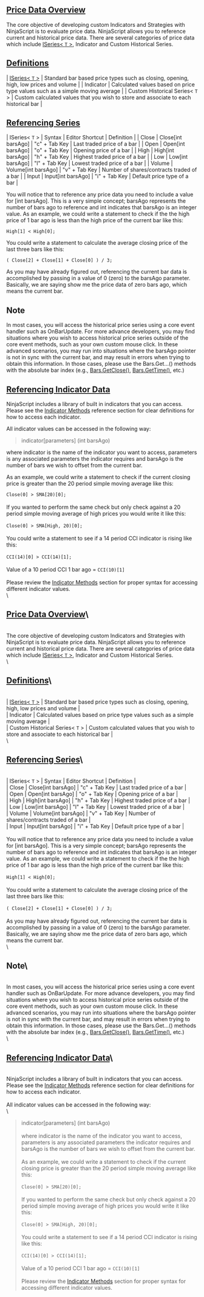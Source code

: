 ## [Price Data Overview](https://developer.ninjatrader.com/docs/desktop/working_with_price_series\#price-data-overview)

The core objective of developing custom Indicators and Strategies with NinjaScript is to evaluate price data. NinjaScript allows you to reference current and historical price data. There are several categories of price data which include [ISeries< `T` >](https://developer.ninjatrader.com/docs/desktop/iseriest), Indicator and Custom Historical Series.

## [Definitions](https://developer.ninjatrader.com/docs/desktop/working_with_price_series\#definitions)

| [ISeries< `T` >](https://developer.ninjatrader.com/docs/desktop/iseriest) | Standard bar based price types such as closing, opening, high, low prices and volume |
| Indicator | Calculated values based on price type values such as a simple moving average |
| Custom Historical Series< `T` > | Custom calculated values that you wish to store and associate to each historical bar |

## [Referencing Series](https://developer.ninjatrader.com/docs/desktop/working_with_price_series\#referencing-series)

| ISeries< `T` > | Syntax | Editor Shortcut | Definition |
| Close | Close\[int barsAgo\] | "c" + Tab Key | Last traded price of a bar |
| Open | Open\[int barsAgo\] | "o" + Tab Key | Opening price of a bar |
| High | High\[int barsAgo\] | "h" + Tab Key | Highest traded price of a bar |
| Low | Low\[int barsAgo\] | "l" + Tab Key | Lowest traded price of a bar |
| Volume | Volume\[int barsAgo\] | "v" + Tab Key | Number of shares/contracts traded of a bar |
| Input | Input\[int barsAgo\] | "i" + Tab Key | Default price type of a bar |

You will notice that to reference any price data you need to include a value for \[int barsAgo\]. This is a very simple concept; barsAgo represents the number of bars ago to reference and int indicates that barsAgo is an integer value. As an example, we could write a statement to check if the the high price of 1 bar ago is less than the high price of the current bar like this:

`High[1] < High[0];`

You could write a statement to calculate the average closing price of the last three bars like this:

`( Close[2] + Close[1] + Close[0] ) / 3;`

As you may have already figured out, referencing the current bar data is accomplished by passing in a value of 0 (zero) to the barsAgo parameter. Basically, we are saying show me the price data of zero bars ago, which means the current bar.

## Note

In most cases, you will access the historical price series using a core event handler such as OnBarUpdate. For more advance developers, you may find situations where you wish to access historical price series outside of the core event methods, such as your own custom mouse click. In these advanced scenarios, you may run into situations where the barsAgo pointer is not in sync with the current bar, and may result in errors when trying to obtain this information. In those cases, please use the Bars.Get...() methods with the absolute bar index (e.g., [Bars.GetClose()](https://developer.ninjatrader.com/docs/desktop/getclose), [Bars.GetTime()](https://developer.ninjatrader.com/docs/desktop/gettime), etc.)

## [Referencing Indicator Data](https://developer.ninjatrader.com/docs/desktop/working_with_price_series\#referencing-indicator-data)

NinjaScript includes a library of built in indicators that you can access. Please see the [Indicator Methods](https://developer.ninjatrader.com/docs/desktop/indicators) reference section for clear definitions for how to access each indicator.

All indicator values can be accessed in the following way:

> indicator\[parameters\] (int barsAgo)

where indicator is the name of the indicator you want to access, parameters is any associated parameters the indicator requires and barsAgo is the number of bars we wish to offset from the current bar.

As an example, we could write a statement to check if the current closing price is greater than the 20 period simple moving average like this:

`Close(0] > SMA[20)[0];`\
\
If you wanted to perform the same check but only check against a 20 period simple moving average of high prices you would write it like this:\
\
`Close(0] > SMA[High, 20)[0];`\
\
You could write a statement to see if a 14 period CCI indicator is rising like this:\
\
`CCI(14)[0] > CCI(14)[1];`\
\
Value of a 10 period CCI 1 bar ago = `CCI(10)[1]`\
\
Please review the [Indicator Methods](https://developer.ninjatrader.com/docs/desktop/indicators) section for proper syntax for accessing different indicator values.\
\
## [Price Data Overview](https://developer.ninjatrader.com/docs/desktop/working_with_price_series\#price-data-overview)\
\
The core objective of developing custom Indicators and Strategies with NinjaScript is to evaluate price data. NinjaScript allows you to reference current and historical price data. There are several categories of price data which include [ISeries< `T` >](https://developer.ninjatrader.com/docs/desktop/iseriest), Indicator and Custom Historical Series.\
\
## [Definitions](https://developer.ninjatrader.com/docs/desktop/working_with_price_series\#definitions)\
\
| [ISeries< `T` >](https://developer.ninjatrader.com/docs/desktop/iseriest) | Standard bar based price types such as closing, opening, high, low prices and volume |\
| Indicator | Calculated values based on price type values such as a simple moving average |\
| Custom Historical Series< `T` > | Custom calculated values that you wish to store and associate to each historical bar |\
\
## [Referencing Series](https://developer.ninjatrader.com/docs/desktop/working_with_price_series\#referencing-series)\
\
| ISeries< `T` > | Syntax | Editor Shortcut | Definition |\
| Close | Close\[int barsAgo\] | "c" + Tab Key | Last traded price of a bar |\
| Open | Open\[int barsAgo\] | "o" + Tab Key | Opening price of a bar |\
| High | High\[int barsAgo\] | "h" + Tab Key | Highest traded price of a bar |\
| Low | Low\[int barsAgo\] | "l" + Tab Key | Lowest traded price of a bar |\
| Volume | Volume\[int barsAgo\] | "v" + Tab Key | Number of shares/contracts traded of a bar |\
| Input | Input\[int barsAgo\] | "i" + Tab Key | Default price type of a bar |\
\
You will notice that to reference any price data you need to include a value for \[int barsAgo\]. This is a very simple concept; barsAgo represents the number of bars ago to reference and int indicates that barsAgo is an integer value. As an example, we could write a statement to check if the the high price of 1 bar ago is less than the high price of the current bar like this:\
\
`High[1] < High[0];`\
\
You could write a statement to calculate the average closing price of the last three bars like this:\
\
`( Close[2] + Close[1] + Close[0] ) / 3;`\
\
As you may have already figured out, referencing the current bar data is accomplished by passing in a value of 0 (zero) to the barsAgo parameter. Basically, we are saying show me the price data of zero bars ago, which means the current bar.\
\
## Note\
\
In most cases, you will access the historical price series using a core event handler such as OnBarUpdate. For more advance developers, you may find situations where you wish to access historical price series outside of the core event methods, such as your own custom mouse click. In these advanced scenarios, you may run into situations where the barsAgo pointer is not in sync with the current bar, and may result in errors when trying to obtain this information. In those cases, please use the Bars.Get...() methods with the absolute bar index (e.g., [Bars.GetClose()](https://developer.ninjatrader.com/docs/desktop/getclose), [Bars.GetTime()](https://developer.ninjatrader.com/docs/desktop/gettime), etc.)\
\
## [Referencing Indicator Data](https://developer.ninjatrader.com/docs/desktop/working_with_price_series\#referencing-indicator-data)\
\
NinjaScript includes a library of built in indicators that you can access. Please see the [Indicator Methods](https://developer.ninjatrader.com/docs/desktop/indicators) reference section for clear definitions for how to access each indicator.\
\
All indicator values can be accessed in the following way:\
\
> indicator\[parameters\] (int barsAgo)\
\
where indicator is the name of the indicator you want to access, parameters is any associated parameters the indicator requires and barsAgo is the number of bars we wish to offset from the current bar.\
\
As an example, we could write a statement to check if the current closing price is greater than the 20 period simple moving average like this:\
\
`Close(0] > SMA[20)[0];`\
\
If you wanted to perform the same check but only check against a 20 period simple moving average of high prices you would write it like this:\
\
`Close(0] > SMA[High, 20)[0];`\
\
You could write a statement to see if a 14 period CCI indicator is rising like this:\
\
`CCI(14)[0] > CCI(14)[1];`\
\
Value of a 10 period CCI 1 bar ago = `CCI(10)[1]`\
\
Please review the [Indicator Methods](https://developer.ninjatrader.com/docs/desktop/indicators) section for proper syntax for accessing different indicator values.